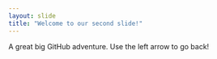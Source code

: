 ```yaml
---
layout: slide
title: "Welcome to our second slide!"
---
```

A great big GitHub adventure.
Use the left arrow to go back!
